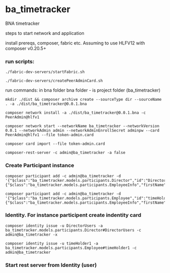 # ba_timetracker

BNA timetracker

steps to start network and application

 install prereqs, composer, fabric etc.
 Assuming to use HLFV12 with composer v0.20.5+

 ### run scripts:
    ./fabric-dev-servers/startFabric.sh

    ./fabric-dev-servers/createPeerAdminCard.sh


 run commands: in bna folder 
    bna folder - is project folder (ba_timetracker) 

    mkdir ./dist && composer archive create --sourceType dir --sourceName . -a ./dist/ba_timetracker@0.0.1.bna

    composer network install -a ./dist/ba_timetracker@0.0.1.bna -c PeerAdmin@hlfv1
 
    composer network start --networkName ba_timetracker --networkVersion 0.0.1 --networkAdmin admin --networkAdminEnrollSecret adminpw --card PeerAdmin@hlfv1 --file token-admin.card

    composer card import --file token-admin.card

    composer-rest-server -c admin@ba_timetracker -a false

### Create Participant instance
    composer participant add -c admin@ba_timetracker -d '{"$class":"ba_timetracker.models.participants.Director","id":"DirectorUsers","info":{"$class":"ba_timetracker.models.participants.EmployeeInfo","firstName":"Jon","lastName":"Smith"}}'

    composer participant add -c admin@ba_timetracker -d '{"$class":"ba_timetracker.models.participants.Employee","id":"timeHolder1","info":{"$class":"ba_timetracker.models.participants.EmployeeInfo","firstName":"Sergii","lastName":"Test"}}'

### Identity. For instance participent create indentity card 

    composer identity issue -u DirectorUsers -a ba_timetracker.models.participants.Director#DirectorUsers -c admin@ba_timetracker -x          

    composer identity issue -u timeHolder1 -a ba_timetracker.models.participants.Employee#timeHolder1 -c admin@ba_timetracker


### Start rest server from Identity (user) 